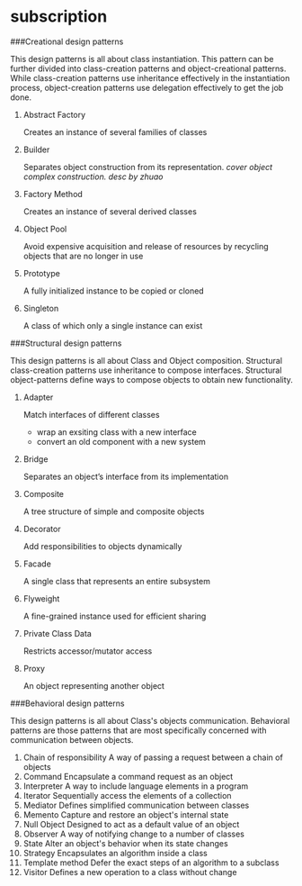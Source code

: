 # subscription
###Creational design patterns

This design patterns is all about class instantiation. This pattern can be further divided into class-creation patterns and object-creational patterns. While class-creation patterns use inheritance effectively in the instantiation process, object-creation patterns use delegation effectively to get the job done.


1. Abstract Factory
	
	Creates an instance of several families of classes   
1. Builder

	Separates object construction from its representation.  *cover object complex construction. desc by zhuao*
1. Factory Method

	Creates an instance of several derived classes
1. Object Pool
	
	Avoid expensive acquisition and release of resources by recycling objects that are no longer in use
1. Prototype

	A fully initialized instance to be copied or cloned
1. Singleton

	A class of which only a single instance can exist

###Structural design patterns

This design patterns is all about Class and Object composition. Structural class-creation patterns use inheritance to compose interfaces. Structural object-patterns define ways to compose objects to obtain new functionality.

1. Adapter

	Match interfaces of different classes
	* wrap an exsiting class with a new interface
	* convert an old component with a new system
1. Bridge
	
	Separates an object’s interface from its implementation
1. Composite

	A tree structure of simple and composite objects
1. Decorator

	Add responsibilities to objects dynamically
1. Facade
	
	A single class that represents an entire subsystem
1. Flyweight

	A fine-grained instance used for efficient sharing
1. Private Class Data

	Restricts accessor/mutator access
1. Proxy
	
	An object representing another object

###Behavioral design patterns

This design patterns is all about Class's objects communication. Behavioral patterns are those patterns that are most specifically concerned with communication between objects.


1. Chain of responsibility
A way of passing a request between a chain of objects
1. Command
Encapsulate a command request as an object
1. Interpreter
A way to include language elements in a program
1. Iterator
Sequentially access the elements of a collection
1. Mediator
Defines simplified communication between classes
1. Memento
Capture and restore an object's internal state
1. Null Object
Designed to act as a default value of an object
1. Observer
A way of notifying change to a number of classes
1. State
Alter an object's behavior when its state changes
1. Strategy
Encapsulates an algorithm inside a class
1. Template method
Defer the exact steps of an algorithm to a subclass
1. Visitor
Defines a new operation to a class without change